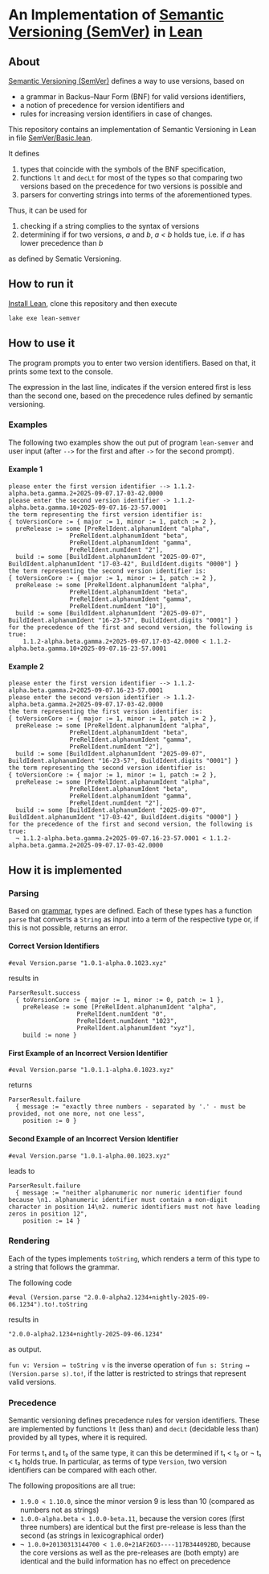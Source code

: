 # An Implementation of [Semantic Versioning (SemVer)](https://semver.org/) in [Lean](https://lean-lang.org/)

## About 

[Semantic Versioning (SemVer)](https://semver.org/) defines a way to use versions, based on
* a grammar in Backus–Naur Form (BNF) for valid versions identifiers,
* a notion of precedence for version identifiers and
* rules for increasing version identifiers in case of changes.

This repository contains an implementation of Semantic Versioning in Lean in file [SemVer/Basic.lean](SemVer/Basic.lean). 

It defines
1. types that coincide with the symbols of the BNF specification,
1. functions `lt` and `decLt` for most of the types so that comparing two versions based on the precedence for two versions is possible and
1. parsers for converting strings into terms of the aforementioned types.

Thus, it can be used for
1. checking if a string complies to the syntax of versions 
1. determining if for two versions, _a_ and _b_, _a < b_ holds tue, i.e. if _a_ has lower precedence than _b_

as defined by Sematic Versioning.

## How to run it

[Install Lean](https://lean-lang.org/install/), clone this repository and then execute
```bash
lake exe lean-semver
```

## How to use it

The program prompts you to enter two version identifiers. Based on that, it prints some text to the console.

The expression in the last line, indicates if the version entered first is less than the second one, based on the 
precedence rules defined by semantic versioning. 

### Examples 

The following two examples show the out put of program `lean-semver` and user input 
(after `-->` for the first and after `->` for the second prompt).

#### Example 1

```text
please enter the first version identifier --> 1.1.2-alpha.beta.gamma.2+2025-09-07.17-03-42.0000
please enter the second version identifier -> 1.1.2-alpha.beta.gamma.10+2025-09-07.16-23-57.0001
the term representing the first version identifier is:
{ toVersionCore := { major := 1, minor := 1, patch := 2 },
  preRelease := some [PreRelIdent.alphanumIdent "alpha",
                 PreRelIdent.alphanumIdent "beta",
                 PreRelIdent.alphanumIdent "gamma",
                 PreRelIdent.numIdent "2"],
  build := some [BuildIdent.alphanumIdent "2025-09-07", BuildIdent.alphanumIdent "17-03-42", BuildIdent.digits "0000"] }
the term representing the second version identifier is:
{ toVersionCore := { major := 1, minor := 1, patch := 2 },
  preRelease := some [PreRelIdent.alphanumIdent "alpha",
                 PreRelIdent.alphanumIdent "beta",
                 PreRelIdent.alphanumIdent "gamma",
                 PreRelIdent.numIdent "10"],
  build := some [BuildIdent.alphanumIdent "2025-09-07", BuildIdent.alphanumIdent "16-23-57", BuildIdent.digits "0001"] }
for the precedence of the first and second version, the following is true:
    1.1.2-alpha.beta.gamma.2+2025-09-07.17-03-42.0000 < 1.1.2-alpha.beta.gamma.10+2025-09-07.16-23-57.0001
```

#### Example 2

```text
please enter the first version identifier --> 1.1.2-alpha.beta.gamma.2+2025-09-07.16-23-57.0001
please enter the second version identifier -> 1.1.2-alpha.beta.gamma.2+2025-09-07.17-03-42.0000
the term representing the first version identifier is:
{ toVersionCore := { major := 1, minor := 1, patch := 2 },
  preRelease := some [PreRelIdent.alphanumIdent "alpha",
                 PreRelIdent.alphanumIdent "beta",
                 PreRelIdent.alphanumIdent "gamma",
                 PreRelIdent.numIdent "2"],
  build := some [BuildIdent.alphanumIdent "2025-09-07", BuildIdent.alphanumIdent "16-23-57", BuildIdent.digits "0001"] }
the term representing the second version identifier is:
{ toVersionCore := { major := 1, minor := 1, patch := 2 },
  preRelease := some [PreRelIdent.alphanumIdent "alpha",
                 PreRelIdent.alphanumIdent "beta",
                 PreRelIdent.alphanumIdent "gamma",
                 PreRelIdent.numIdent "2"],
  build := some [BuildIdent.alphanumIdent "2025-09-07", BuildIdent.alphanumIdent "17-03-42", BuildIdent.digits "0000"] }
for the precedence of the first and second version, the following is true:
  ¬ 1.1.2-alpha.beta.gamma.2+2025-09-07.16-23-57.0001 < 1.1.2-alpha.beta.gamma.2+2025-09-07.17-03-42.0000
```

## How it is implemented

### Parsing

Based on [grammar](https://semver.org/#backusnaur-form-grammar-for-valid-semver-versions), types are defined.
Each of these types has a function `parse` that converts a `String` as input into a term of the 
respective type or, if this is not possible, returns an error.

#### Correct Version Identifiers

```lean
#eval Version.parse "1.0.1-alpha.0.1023.xyz"
```
results in 
```text
ParserResult.success
  { toVersionCore := { major := 1, minor := 0, patch := 1 },
    preRelease := some [PreRelIdent.alphanumIdent "alpha",
                   PreRelIdent.numIdent "0",
                   PreRelIdent.numIdent "1023",
                   PreRelIdent.alphanumIdent "xyz"],
    build := none }
```

#### First Example of an Incorrect Version Identifier

```lean
#eval Version.parse "1.0.1.1-alpha.0.1023.xyz"
```
returns
```text
ParserResult.failure
  { message := "exactly three numbers - separated by '.' - must be provided, not one more, not one less",
    position := 0 }
```

#### Second Example of an Incorrect Version Identifier

```lean
#eval Version.parse "1.0.1-alpha.00.1023.xyz"
```
leads to
```text
ParserResult.failure
  { message := "neither alphanumeric nor numeric identifier found because \n1. alphanumeric identifier must contain a non-digit character in position 14\n2. numeric identifiers must not have leading zeros in position 12",
    position := 14 }
```

### Rendering

Each of the types implements `toString`, which renders a term of this type to a string that follows the grammar.

The following code

```lean
#eval (Version.parse "2.0.0-alpha2.1234+nightly-2025-09-06.1234").to!.toString
```
results in 
```text
"2.0.0-alpha2.1234+nightly-2025-09-06.1234"
```
as output. 

`fun v: Version ↦ toString v` is the inverse operation of `fun s: String ↦ (Version.parse s).to!`, if the latter is restricted to strings that represent valid versions.

### Precedence 

Semantic versioning defines precedence rules for version identifiers. 
These are implemented by functions `lt` (less than) and `decLt` (decidable less than) provided by all types,
where it is required.

For terms t₁ and t₂ of the same type, it can this be determined if t₁ < t₂ or ¬ t₁ < t₂ holds true.
In particular, as terms of type `Version`, two version identifiers can be compared with each other.

The following propositions are all true:
* `1.9.0 < 1.10.0`, since the minor version 9 is less than 10 (compared as numbers not as strings) 
* `1.0.0-alpha.beta < 1.0.0-beta.11`, because the version cores (first three numbers) are identical but the first pre-release is less than the second (as strings in lexicographical order)
* `¬ 1.0.0+20130313144700 < 1.0.0+21AF26D3----117B344092BD`, because the core versions as well as the pre-releases are (both empty) are identical and the build information has no effect on precedence
